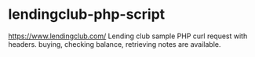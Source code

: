 # lendingclub-php-script
https://www.lendingclub.com/ Lending club sample PHP curl request with headers. buying, checking balance, retrieving notes are available.
